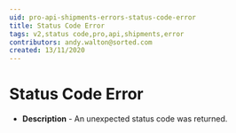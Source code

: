 ```yaml
---
uid: pro-api-shipments-errors-status-code-error
title: Status Code Error
tags: v2,status code,pro,api,shipments,error
contributors: andy.walton@sorted.com
created: 13/11/2020
---
```


# Status Code Error

* **Description** - An unexpected status code was returned.